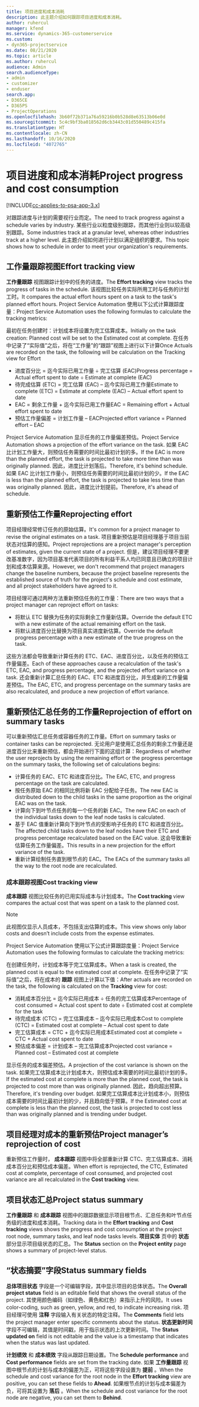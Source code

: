 ```yaml
---
title: 项目进度和成本消耗
description: 此主题介绍如何跟踪项目进度和成本消耗。
author: ruhercul
manager: kfend
ms.service: dynamics-365-customerservice
ms.custom:
- dyn365-projectservice
ms.date: 08/21/2020
ms.topic: article
ms.author: ruhercul
audience: Admin
search.audienceType:
- admin
- customizer
- enduser
search.app:
- D365CE
- D365PS
- ProjectOperations
ms.openlocfilehash: 3b60f72b371a76a59216b0b528d8e63513b06e0d
ms.sourcegitcommit: 5c4c9bf3ba018562d6cb3443c01d550489c415fa
ms.translationtype: HT
ms.contentlocale: zh-CN
ms.lasthandoff: 10/16/2020
ms.locfileid: "4072765"
---
```

# <a name="project-progress-and-cost-consumption"></a><span data-ttu-id="b4c32-103">项目进度和成本消耗</span><span class="sxs-lookup"><span data-stu-id="b4c32-103">Project progress and cost consumption</span></span>

[!INCLUDE[cc-applies-to-psa-app-3.x](../includes/cc-applies-to-psa-app-3x.md)]

<span data-ttu-id="b4c32-104">对跟踪进度与计划的需要视行业而定。</span><span class="sxs-lookup"><span data-stu-id="b4c32-104">The need to track progress against a schedule varies by industry.</span></span> <span data-ttu-id="b4c32-105">某些行业以粒度级别跟踪，而其他行业则以较高级别跟踪。</span><span class="sxs-lookup"><span data-stu-id="b4c32-105">Some industries track at a granular level, whereas other industries track at a higher level.</span></span> <span data-ttu-id="b4c32-106">此主题介绍如何进行计划以满足组织的要求。</span><span class="sxs-lookup"><span data-stu-id="b4c32-106">This topic shows how to schedule in order to meet your organization's requirements.</span></span>

## <a name="effort-tracking-view"></a><span data-ttu-id="b4c32-107">工作量跟踪视图</span><span class="sxs-lookup"><span data-stu-id="b4c32-107">Effort tracking view</span></span>

<span data-ttu-id="b4c32-108">**工作量跟踪** 视图跟踪计划中的任务的进度。</span><span class="sxs-lookup"><span data-stu-id="b4c32-108">The **Effort tracking** view tracks the progress of tasks in the schedule.</span></span> <span data-ttu-id="b4c32-109">该视图比较任务实际所用工时与任务的计划工时。</span><span class="sxs-lookup"><span data-stu-id="b4c32-109">It compares the actual effort hours spent on a task to the task's planned effort hours.</span></span> <span data-ttu-id="b4c32-110">Project Service Automation 使用以下公式计算跟踪度量：</span><span class="sxs-lookup"><span data-stu-id="b4c32-110">Project Service Automation uses the following formulas to calculate the tracking metrics:</span></span>

<span data-ttu-id="b4c32-111">最初在任务创建时：计划成本将设置为完工估算成本。</span><span class="sxs-lookup"><span data-stu-id="b4c32-111">Initially on the task creation: Planned cost will be set to the Estimated cost at complete.</span></span> <span data-ttu-id="b4c32-112">在任务中记录了“实际值”之后，将在“工作量”的“跟踪”视图上进行以下计算</span><span class="sxs-lookup"><span data-stu-id="b4c32-112">Once Actuals are recorded on the task, the following will be calculation on the Tracking view for Effort</span></span>

- <span data-ttu-id="b4c32-113">进度百分比 = 迄今实际已用工作量 ÷ 完工估算 (EAC)</span><span class="sxs-lookup"><span data-stu-id="b4c32-113">Progress percentage = Actual effort spent to date ÷ Estimate at complete (EAC)</span></span> 
- <span data-ttu-id="b4c32-114">待完成估算 (ETC) = 完工估算 (EAC) – 迄今实际已用工作量</span><span class="sxs-lookup"><span data-stu-id="b4c32-114">Estimate to complete (ETC) = Estimate at complete (EAC)  – Actual effort spent to date</span></span> 
- <span data-ttu-id="b4c32-115">EAC = 剩余工作量 + 迄今实际已用工作量</span><span class="sxs-lookup"><span data-stu-id="b4c32-115">EAC = Remaining effort + Actual effort spent to date</span></span> 
- <span data-ttu-id="b4c32-116">预估工作量偏差 = 计划工作量 – EAC</span><span class="sxs-lookup"><span data-stu-id="b4c32-116">Projected effort variance = Planned effort – EAC</span></span>

<span data-ttu-id="b4c32-117">Project Service Automation 显示任务的工作量偏差预估。</span><span class="sxs-lookup"><span data-stu-id="b4c32-117">Project Service Automation shows a projection of the effort variance on the task.</span></span> <span data-ttu-id="b4c32-118">如果 EAC 比计划工作量大，则预估任务需要的时间比最初计划的多。</span><span class="sxs-lookup"><span data-stu-id="b4c32-118">If the EAC is more than the planned effort, the task is projected to take more time than was originally planned.</span></span> <span data-ttu-id="b4c32-119">因此，进度比计划落后。</span><span class="sxs-lookup"><span data-stu-id="b4c32-119">Therefore, it's behind schedule.</span></span> <span data-ttu-id="b4c32-120">如果 EAC 比计划工作量小，则预估任务需要的时间比最初计划的少。</span><span class="sxs-lookup"><span data-stu-id="b4c32-120">If the EAC is less than the planned effort, the task is projected to take less time than was originally planned.</span></span> <span data-ttu-id="b4c32-121">因此，进度比计划提前。</span><span class="sxs-lookup"><span data-stu-id="b4c32-121">Therefore, it's ahead of schedule.</span></span>

## <a name="reprojecting-effort"></a><span data-ttu-id="b4c32-122">重新预估工作量</span><span class="sxs-lookup"><span data-stu-id="b4c32-122">Reprojecting effort</span></span>

<span data-ttu-id="b4c32-123">项目经理经常修订任务的原始估算。</span><span class="sxs-lookup"><span data-stu-id="b4c32-123">It's common for a project manager to revise the original estimates on a task.</span></span> <span data-ttu-id="b4c32-124">项目重新预估是项目经理基于项目当前状态对估算的感知。</span><span class="sxs-lookup"><span data-stu-id="b4c32-124">Project reprojections are a project manager's perception of estimates, given the current state of a project.</span></span> <span data-ttu-id="b4c32-125">但是，建议项目经理不要更改基准数字，因为项目基准代表项目的所有利益干系人均已同意且已确立的项目计划和成本估算来源。</span><span class="sxs-lookup"><span data-stu-id="b4c32-125">However, we don't recommend that project managers change the baseline numbers, because the project baseline represents the established source of truth for the project's schedule and cost estimate, and all project stakeholders have agreed to it.</span></span>

<span data-ttu-id="b4c32-126">项目经理可通过两种方法重新预估任务的工作量：</span><span class="sxs-lookup"><span data-stu-id="b4c32-126">There are two ways that a project manager can reproject effort on tasks:</span></span>

- <span data-ttu-id="b4c32-127">将默认 ETC 替换为任务的实际剩余工作量新估算。</span><span class="sxs-lookup"><span data-stu-id="b4c32-127">Override the default ETC with a new estimate of the actual remaining effort on the task.</span></span> 
- <span data-ttu-id="b4c32-128">将默认进度百分比替换为项目真实进度新估算。</span><span class="sxs-lookup"><span data-stu-id="b4c32-128">Override the default progress percentage with a new estimate of the true progress on the task.</span></span>

<span data-ttu-id="b4c32-129">这些方法都会导致重新计算任务的 ETC、EAC、进度百分比，以及任务的预估工作量偏差。</span><span class="sxs-lookup"><span data-stu-id="b4c32-129">Each of these approaches cause a recalculation of the task's ETC, EAC, and progress percentage, and the projected effort variance on a task.</span></span> <span data-ttu-id="b4c32-130">还会重新计算汇总任务的 EAC、ETC 和进度百分比，并生成新的工作量偏差预估。</span><span class="sxs-lookup"><span data-stu-id="b4c32-130">The EAC, ETC, and progress percentage on the summary tasks are also recalculated, and produce a new projection of effort variance.</span></span>

## <a name="reprojection-of-effort-on-summary-tasks"></a><span data-ttu-id="b4c32-131">重新预估汇总任务的工作量</span><span class="sxs-lookup"><span data-stu-id="b4c32-131">Reprojection of effort on summary tasks</span></span>

<span data-ttu-id="b4c32-132">可以重新预估汇总任务或容器任务的工作量。</span><span class="sxs-lookup"><span data-stu-id="b4c32-132">Effort on summary tasks or container tasks can be reprojected.</span></span> <span data-ttu-id="b4c32-133">无论用户是使用汇总任务的剩余工作量还是进度百分比来重新预估，都会开始进行下面的这组计算：</span><span class="sxs-lookup"><span data-stu-id="b4c32-133">Regardless of whether the user reprojects by using the remaining effort or the progress percentage on the summary tasks, the following set of calculations begins:</span></span>

- <span data-ttu-id="b4c32-134">计算任务的 EAC、ETC 和进度百分比。</span><span class="sxs-lookup"><span data-stu-id="b4c32-134">The EAC, ETC, and progress percentage on the task are calculated.</span></span>
- <span data-ttu-id="b4c32-135">按任务原始 EAC 的相同比例将新 EAC 分配给子任务。</span><span class="sxs-lookup"><span data-stu-id="b4c32-135">The new EAC is distributed down to the child tasks in the same proportion as the original EAC was on the task.</span></span>
- <span data-ttu-id="b4c32-136">计算向下到叶节点任务的每一个任务的新 EAC。</span><span class="sxs-lookup"><span data-stu-id="b4c32-136">The new EAC on each of the individual tasks down to the leaf node tasks is calculated.</span></span> 
- <span data-ttu-id="b4c32-137">基于 EAC 值重新计算向下到叶节点的受影响子任务的 ETC 和进度百分比。</span><span class="sxs-lookup"><span data-stu-id="b4c32-137">The affected child tasks down to the leaf nodes have their ETC and progress percentage recalculated based on the EAC value.</span></span> <span data-ttu-id="b4c32-138">这会导致重新估算任务工作量偏差。</span><span class="sxs-lookup"><span data-stu-id="b4c32-138">This results in a new projection for the effort variance of the task.</span></span> 
- <span data-ttu-id="b4c32-139">重新计算绘制任务直到根节点的 EAC。</span><span class="sxs-lookup"><span data-stu-id="b4c32-139">The EACs of the summary tasks all the way to the root node are recalculated.</span></span>

### <a name="cost-tracking-view"></a><span data-ttu-id="b4c32-140">成本跟踪视图</span><span class="sxs-lookup"><span data-stu-id="b4c32-140">Cost tracking view</span></span> 

<span data-ttu-id="b4c32-141">**成本跟踪** 视图比较任务的已用实际成本与计划成本。</span><span class="sxs-lookup"><span data-stu-id="b4c32-141">The **Cost tracking** view compares the actual cost that was spent on a task to the planned cost.</span></span> 

> [!NOTE]
> <span data-ttu-id="b4c32-142">此视图仅显示人员成本，不包括支出估算的成本。</span><span class="sxs-lookup"><span data-stu-id="b4c32-142">This view shows only labor costs and doesn’t include costs from the expense estimates.</span></span> 

<span data-ttu-id="b4c32-143">Project Service Automation 使用以下公式计算跟踪度量：</span><span class="sxs-lookup"><span data-stu-id="b4c32-143">Project Service Automation uses the following formulas to calculate the tracking metrics:</span></span>

<span data-ttu-id="b4c32-144">在创建任务时，计划成本等于完工估算成本。</span><span class="sxs-lookup"><span data-stu-id="b4c32-144">When a task is created, the planned cost is equal to the estimated cost at complete.</span></span> <span data-ttu-id="b4c32-145">在任务中记录了“实际值”之后，将在成本的 **跟踪** 视图上计算以下值：</span><span class="sxs-lookup"><span data-stu-id="b4c32-145">After actuals are recorded on the task, the following is calculated on the **Tracking** view for cost:</span></span>

 - <span data-ttu-id="b4c32-146">消耗成本百分比 = 迄今实际已用成本 ÷ 任务的完工估算成本</span><span class="sxs-lookup"><span data-stu-id="b4c32-146">Percentage of cost consumed = Actual cost spent to date ÷ Estimated cost at complete for the task</span></span>
 - <span data-ttu-id="b4c32-147">待完成成本 (CTC) = 完工估算成本 – 迄今实际已用成本</span><span class="sxs-lookup"><span data-stu-id="b4c32-147">Cost to complete (CTC) = Estimated cost at complete – Actual cost spent to date</span></span>
 - <span data-ttu-id="b4c32-148">完工估算成本 = CTC + 迄今实际已用成本</span><span class="sxs-lookup"><span data-stu-id="b4c32-148">Estimated cost at complete = CTC + Actual cost spent to date</span></span>
 - <span data-ttu-id="b4c32-149">预估成本偏差 = 计划成本 – 完工估算成本</span><span class="sxs-lookup"><span data-stu-id="b4c32-149">Projected cost variance = Planned cost – Estimated cost at complete</span></span>

<span data-ttu-id="b4c32-150">显示任务的成本偏差预估。</span><span class="sxs-lookup"><span data-stu-id="b4c32-150">A projection of the cost variance is shown on the task.</span></span> <span data-ttu-id="b4c32-151">如果完工估算成本比计划成本大，则预估成本需要的时间比最初计划的多。</span><span class="sxs-lookup"><span data-stu-id="b4c32-151">If the estimated cost at complete is more than the planned cost, the task is projected to cost more than was originally planned.</span></span> <span data-ttu-id="b4c32-152">因此，趋向超出预算。</span><span class="sxs-lookup"><span data-stu-id="b4c32-152">Therefore, it's trending over budget.</span></span> <span data-ttu-id="b4c32-153">如果完工估算成本比计划成本小，则预估成本需要的时间比最初计划的少，并且趋向低于预算。</span><span class="sxs-lookup"><span data-stu-id="b4c32-153">If the Estimated cost at complete is less than the planned cost, the task is projected to cost less than was originally planned and is trending under budget.</span></span>

## <a name="project-managers-reprojection-of-cost"></a><span data-ttu-id="b4c32-154">项目经理对成本的重新预估</span><span class="sxs-lookup"><span data-stu-id="b4c32-154">Project manager’s reprojection of cost</span></span>

<span data-ttu-id="b4c32-155">重新预估工作量时， **成本跟踪** 视图中将全部重新计算 CTC、完工估算成本、消耗成本百分比和预估成本偏差。</span><span class="sxs-lookup"><span data-stu-id="b4c32-155">When effort is reprojected, the CTC, Estimated cost at complete, percentage of cost consumed, and projected cost variance are all recalculated in the **Cost tracking** view.</span></span>

## <a name="project-status-summary"></a><span data-ttu-id="b4c32-156">项目状态汇总</span><span class="sxs-lookup"><span data-stu-id="b4c32-156">Project status summary</span></span>

<span data-ttu-id="b4c32-157">**工作量跟踪** 和 **成本跟踪** 视图中的跟踪数据显示项目根节点、汇总任务和叶节点任务级的进度和成本消耗。</span><span class="sxs-lookup"><span data-stu-id="b4c32-157">Tracking data in the **Effort tracking** and **Cost tracking** views shows the progress and cost consumption at the project root node, summary tasks, and leaf node tasks levels.</span></span> <span data-ttu-id="b4c32-158">**项目实体** 页中的 **状态** 部分显示项目级状态的汇总。</span><span class="sxs-lookup"><span data-stu-id="b4c32-158">The **Status** section on the **Project entity** page shows a summary of project-level status.</span></span>

## <a name="status-summary-fields"></a><span data-ttu-id="b4c32-159">“状态摘要”字段</span><span class="sxs-lookup"><span data-stu-id="b4c32-159">Status summary fields</span></span>

<span data-ttu-id="b4c32-160">**总体项目状态** 字段是一个可编辑字段，其中显示项目的总体状态。</span><span class="sxs-lookup"><span data-stu-id="b4c32-160">The **Overall project status** field is an editable field that shows the overall status of the project.</span></span> <span data-ttu-id="b4c32-161">其使用颜色编码（如绿色、黄色和红色）来指示上升的风险。</span><span class="sxs-lookup"><span data-stu-id="b4c32-161">It uses color-coding, such as green, yellow, and red, to indicate increasing risk.</span></span> <span data-ttu-id="b4c32-162">项目经理可使用 **注释** 字段输入有关状态的特定注释。</span><span class="sxs-lookup"><span data-stu-id="b4c32-162">The **Comments** field lets the project manager enter specific comments about the status.</span></span> <span data-ttu-id="b4c32-163">**状态更新时间** 字段不可编辑，其值是时间戳，用于指示状态的上次更新时间。</span><span class="sxs-lookup"><span data-stu-id="b4c32-163">The **Status updated on** field is not editable and the value is a timestamp that indicates when the status was last updated.</span></span>

<span data-ttu-id="b4c32-164">**计划绩效** 和 **成本绩效** 字段从跟踪日期设置。</span><span class="sxs-lookup"><span data-stu-id="b4c32-164">The **Schedule performance** and **Cost performance** fields are set from the tracking date.</span></span> <span data-ttu-id="b4c32-165">如果 **工作量跟踪** 视图中根节点的计划与成本的偏差为正，可将这些字段设置为 **提前** 。</span><span class="sxs-lookup"><span data-stu-id="b4c32-165">When the schedule and cost variance for the root node in the **Effort tracking** view are positive, you can set these fields to **Ahead**.</span></span> <span data-ttu-id="b4c32-166">如果根节点的计划与成本偏差为负，可将其设置为 **落后** 。</span><span class="sxs-lookup"><span data-stu-id="b4c32-166">When the schedule and cost variance for the root node are negative, you can set them to **Behind**.</span></span>
